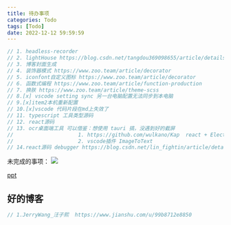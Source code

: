 ```yaml
---
title: 待办事项
categories: Todo
tags: [Todo]
date: 2022-12-12 59:59:59
---
```



```js
// 1. headless-recorder
// 2. lightHouse https://blog.csdn.net/tangdou369098655/article/details/122531766
// 3. 博客封面生成
// 4. 装饰器模式 https://www.zoo.team/article/decorator
// 5. iconfont自定义图标 https://www.zoo.team/article/decorator
// 6. 函数式编程 https://www.zoo.team/article/function-production
// 7. 换肤 https://www.zoo.team/article/theme-scss
// 8.[x] vscode setting sync 另一台电脑配置无法同步到本电脑
// 9.[x]item2本机重新配置
// 10.[x]vscode 代码片段在md上失效了
// 11. typescript 工具类型源码
// 12. react源码
// 13. ocr桌面端工具 可以借鉴：想使用 tauri 搞，没遇到好的截屏
//                     1. https://github.com/wulkano/Kap  react + Electron开发
//                     2. vscode插件 ImageToText
// 14.react源码 debugger https://blog.csdn.net/lin_fightin/article/details/125136985?spm=1001.2014.3001.5502

```
未完成的事项：
![](http://t-blog-images.aijs.top/img/20220610103503.webp)

[ppt](https://github.com/pipipi-pikachu/PPTist)
## 好的博客
```js
// 1.JerryWang_汪子熙  https://www.jianshu.com/u/99b8712e8850

```
